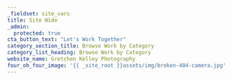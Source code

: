 ```yaml
---
_fieldset: site_vars
title: Site Wide
_admin:
  protected: true
cta_button_text: "Let's Work Together"
category_section_title: Browse Work by Category
category_list_heading: Browse Work by Category
website_name: Gretchen Kelley Photography
four_oh_four_image: '{{ _site_root }}assets/img/broken-404-camera.jpg'
---
```











